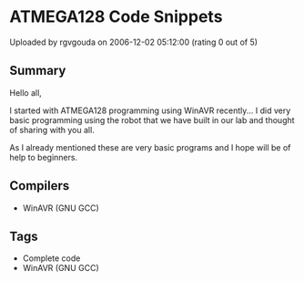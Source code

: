 # ATMEGA128 Code Snippets

Uploaded by rgvgouda on 2006-12-02 05:12:00 (rating 0 out of 5)

## Summary

Hello all,  

I started with ATMEGA128 programming using WinAVR recently... I did very basic programming using the robot that we have built in our lab and thought of sharing with you all.  

As I already mentioned these are very basic programs and I hope will be of help to beginners.

## Compilers

- WinAVR (GNU GCC)

## Tags

- Complete code
- WinAVR (GNU GCC)
